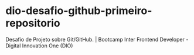 # dio-desafio-github-primeiro-repositorio
Desafio de Projeto sobre Git/GitHub. | Bootcamp Inter Frontend Developer - Digital Innovation One (DIO)
